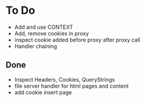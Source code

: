 # To Do

- Add and use CONTEXT
- Add, remove cookies in proxy
- inspect cookie added before proxy after proxy call
- Handler chaining


## Done
- Inspect Headers, Cookies, QueryStrings
- file server handler for html pages and content
- add cookie insert page
